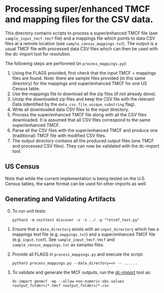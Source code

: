 # Processing super/enhanced TMCF and mapping files for the CSV data.

This directory contains scripts to process a super/enhanced TMCF file (see `sample_input_tmcf.tmcf` file) and
a mappings file which points to data CSV files at a remote location (see `sample_census_mappings.txt`). The output
is a usual TMCF file with processed data CSV files which can then be used with the dc-import tool for resolution.

The following steps are performed (in `process_mappings.py`):

1. Using the FLAGS provided, first check that the input TMCF + mappings files are found. Note: there are sample files provided (in this same directory) for the mappings and super/enhanced TMCF for one US Census table.
2. Use the mappings file to download all the zip files (if not already done).
3. Unzip the downloaded zip files and keep the CSV file with the relevant Data (identified by the `data_csv_file_unique_substring` flag).
4. Write all downloaded data CSV files to the input directory.
5. Process the super/enhanced TMCF file along with all the CSV files downloaded. It is assumed that all CSV files correspond to the same super/enhanced TMCF.
6. Parse all the CSV files with the super/enhanced TMCF and produce one (traditional) TMCF file with modified CSV files.
7. The output directory contains all the produced output files (one TMCF and processed CSV files). They can now be validated with the dc-import tool.


## US Census
Note that while the current implementation is being tested on the U.S. Census tables, the same
format can be used for other imports as well.

## Generating and Validating Artifacts

0. To run unit tests:

      ```
      python3 -m unittest discover -v -s ../ -p "*etcmf_test.py"
      ```

1. Ensure that a `data_directory` exists with an `input_directory` which has a mappings text file (e.g. `mappings.txt`) and a super/enhanced TMCF file (e.g. `input.tcmf`). See `sample_input_tmcf.tmcf` and `sample_census_mappings.txt` as samples files.

2. Provide all FLAGS in `process_mappings.py` and execute the script:

      ```
      python3 process_mappings.py --data_directory=<> -- ......
      ```

3. To validate and generate the MCF outputs, run the [dc-import](https://github.com/datacommonsorg/import#using-import-tool) tool as:

    ```
    dc-import genmcf -ep --allow-non-numeric-obs-values <output_folder>/*.tmcf <output_folder>/*.csv
    ```
